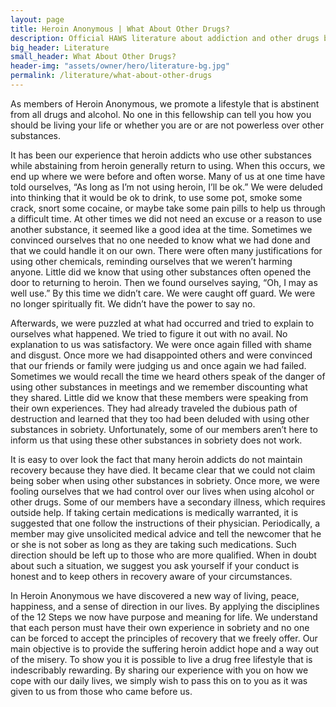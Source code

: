```yaml
---
layout: page
title: Heroin Anonymous | What About Other Drugs?
description: Official HAWS literature about addiction and other drugs besides heroin
big_header: Literature
small_header: What About Other Drugs?
header-img: "assets/owner/hero/literature-bg.jpg"
permalink: /literature/what-about-other-drugs
---
```


​As members of Heroin Anonymous, we promote a lifestyle that is abstinent from all drugs and alcohol. No one in this fellowship can tell you how you should be living your life or whether you are or are not powerless over other substances.

It has been our experience that heroin addicts who use other substances while abstaining from heroin generally return to using. When this occurs, we end up where we were before and often worse. Many of us at one time have told ourselves, “As long as I’m not using heroin, I’ll be ok.” We were deluded into thinking that it would be ok to drink, to use some pot, smoke some crack, snort some cocaine, or maybe take some pain pills to help us through a difficult time. At other times we did not need an excuse or a reason to use another substance, it seemed like a good idea at the time. Sometimes we convinced ourselves that no one needed to know what we had done and that we could handle it on our own. There were often many justifications for using other chemicals, reminding ourselves that we weren’t harming anyone. Little did we know that using other substances often opened the door to returning to heroin. Then we found ourselves saying, “Oh, I may as well use.” By this time we didn’t care. We were caught off guard. We were no longer spiritually fit. We didn’t have the power to say no.

Afterwards, we were puzzled at what had occurred and tried to explain to ourselves what happened. We tried to figure it out with no avail. No explanation to us was satisfactory. We were once again filled with shame and disgust. Once more we had disappointed others and were convinced that our friends or family were judging us and once again we had failed. Sometimes we would recall the time we heard others speak of the danger of using other substances in meetings and we remember discounting what they shared. Little did we know that these members were speaking from their own experiences. They had already traveled the dubious path of destruction and learned that they too had been deluded with using other substances in sobriety. Unfortunately, some of our members aren’t here to inform us that using these other substances in sobriety does not work.

It is easy to over look the fact that many heroin addicts do not maintain recovery because they have died. It became clear that we could not claim being sober when using other substances in sobriety. Once more, we were fooling ourselves that we had control over our lives when using alcohol or other drugs. Some of our members have a secondary illness, which requires outside help. If taking certain medications is medically warranted, it is suggested that one follow the instructions of their physician. Periodically, a member may give unsolicited medical advice and tell the newcomer that he or she is not sober as long as they are taking such medications. Such direction should be left up to those who are more qualified. When in doubt about such a situation, we suggest you ask yourself if your conduct is honest and to keep others in recovery aware of your circumstances.

​In Heroin Anonymous we have discovered a new way of living, peace, happiness, and a sense of direction in our lives. By applying the disciplines of the 12 Steps we now have purpose and meaning for life. We understand that each person must have their own experience in sobriety and no one can be forced to accept the principles of recovery that we freely offer. Our main objective is to provide the suffering heroin addict hope and a way out of the misery. To show you it is possible to live a drug free lifestyle that is indescribably rewarding. By sharing our experience with you on how we cope with our daily lives, we simply wish to pass this on to you as it was given to us from those who came before us.